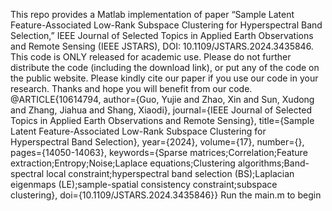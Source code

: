 This repo provides a Matlab implementation of paper “Sample Latent Feature-Associated Low-Rank Subspace Clustering for Hyperspectral Band Selection,” IEEE Journal of Selected Topics in Applied Earth Observations and Remote Sensing (IEEE JSTARS), DOI: 10.1109/JSTARS.2024.3435846.
This code is ONLY released for academic use. Please do not further distribute the code (including the download link), or put any of the code on the public website.
Please kindly cite our paper if you use our code in your research. Thanks and hope you will benefit from our code.
@ARTICLE{10614794, author={Guo, Yujie and Zhao, Xin and Sun, Xudong and Zhang, Jiahua and Shang, Xiaodi}, journal={IEEE Journal of Selected Topics in Applied Earth Observations and Remote Sensing}, title={Sample Latent Feature-Associated Low-Rank Subspace Clustering for Hyperspectral Band Selection}, year={2024}, volume={17}, number={}, pages={14050-14063}, keywords={Sparse matrices;Correlation;Feature extraction;Entropy;Noise;Laplace equations;Clustering algorithms;Band-spectral local constraint;hyperspectral band selection (BS);Laplacian eigenmaps (LE);sample-spatial consistency constraint;subspace clustering}, doi={10.1109/JSTARS.2024.3435846}}
Run the main.m to begin
